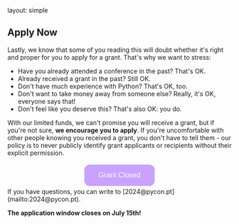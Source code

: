 layout: simple

## Apply Now

Lastly, we know that some of you reading this will doubt whether it's right and proper for you to apply for a grant. That's why we want to stress:

- Have you already attended a conference in the past? That's OK.
- Already received a grant in the past? Still OK.
- Don't have much experience with Python? That's OK, too.
- Don't want to take money away from someone else? Really, it's OK, everyone says that!
- Don't feel like you deserve this? That's also OK: you do.

With our limited funds, we can't promise you will receive a grant, but if you're not sure, **we encourage you to apply**. If you're uncomfortable with other people knowing you received a grant, you don't have to tell them - our policy is to never publicly identify grant applicants or recipients without their explicit permission.

<div style="text-align: center;">
    <a href="https://forms.gle/jXNL9fv9rX2cVCDB8" target="_blank">
        <button style="background-color: #9747ff; /* purple */
                       border: none;
                       color: white;
                       padding: 15px 32px;
                       text-align: center;
                       text-decoration: none;
                       display: inline-block;
                       font-size: 16px;
                       margin: 4px 2px;
                       cursor: not-allowed;
                       border-radius: 12px;
                       opacity: 0.5;" disabled>Grant Closed</button>
    </a>
</div>
If you have questions, you can write to [2024@pycon.pt](mailto:2024@pycon.pt).

**The application window closes on July 15th!**
